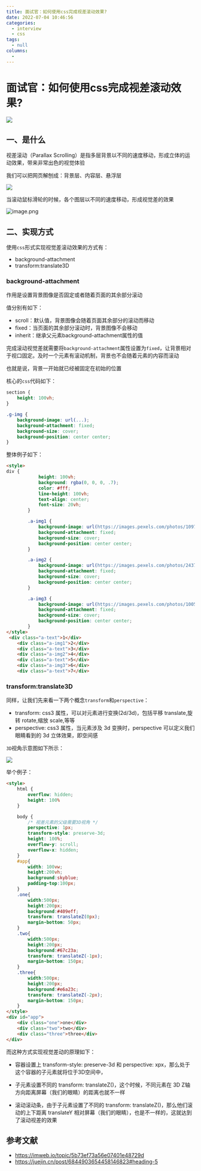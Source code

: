 ```yaml
---
title: 面试官：如何使用css完成视差滚动效果?
date: 2022-07-04 10:46:56
categories: 
  - interview
  - css
tags: 
  - null
columns: 
  - 
---
```

# 面试官：如何使用css完成视差滚动效果?

 ![](https://static.vue-js.com/1b2d33e0-a18d-11eb-85f6-6fac77c0c9b3.png)

## 一、是什么

视差滚动（Parallax Scrolling）是指多层背景以不同的速度移动，形成立体的运动效果，带来非常出色的视觉体验

我们可以把网页解刨成：背景层、内容层、悬浮层

 ![](https://static.vue-js.com/57c942a0-a1cc-11eb-85f6-6fac77c0c9b3.png)

当滚动鼠标滑轮的时候，各个图层以不同的速度移动，形成视觉差的效果

 ![image.png](https://static.vue-js.com/e57ab280-a1dd-11eb-ab90-d9ae814b240d.png)


## 二、实现方式


使用`css`形式实现视觉差滚动效果的方式有：

- background-attachment
- transform:translate3D


### background-attachment

作用是设置背景图像是否固定或者随着页面的其余部分滚动

值分别有如下：

- scroll：默认值，背景图像会随着页面其余部分的滚动而移动
- fixed：当页面的其余部分滚动时，背景图像不会移动
- inherit：继承父元素background-attachment属性的值

完成滚动视觉差就需要将`background-attachment`属性设置为`fixed`，让背景相对于视口固定。及时一个元素有滚动机制，背景也不会随着元素的内容而滚动

也就是说，背景一开始就已经被固定在初始的位置

核心的`css`代码如下：

```css
section {
    height: 100vh;
}

.g-img {
    background-image: url(...);
    background-attachment: fixed;
    background-size: cover;
    background-position: center center;
}
```

整体例子如下：

```html
<style>
div {
            height: 100vh;
            background: rgba(0, 0, 0, .7);
            color: #fff;
            line-height: 100vh;
            text-align: center;
            font-size: 20vh;
        }

        .a-img1 {
            background-image: url(https://images.pexels.com/photos/1097491/pexels-photo-1097491.jpeg);
            background-attachment: fixed;
            background-size: cover;
            background-position: center center;
        }

        .a-img2 {
            background-image: url(https://images.pexels.com/photos/2437299/pexels-photo-2437299.jpeg);
            background-attachment: fixed;
            background-size: cover;
            background-position: center center;
        }

        .a-img3 {
            background-image: url(https://images.pexels.com/photos/1005417/pexels-photo-1005417.jpeg);
            background-attachment: fixed;
            background-size: cover;
            background-position: center center;
        }
</style>
 <div class="a-text">1</div>
    <div class="a-img1">2</div>
    <div class="a-text">3</div>
    <div class="a-img2">4</div>
    <div class="a-text">5</div>
    <div class="a-img3">6</div>
    <div class="a-text">7</div>
```





### transform:translate3D

同样，让我们先来看一下两个概念`transform`和`perspective`：

- transform: css3 属性，可以对元素进行变换(2d/3d)，包括平移 translate,旋转 rotate,缩放 scale,等等
- perspective: css3 属性，当元素涉及 3d 变换时，perspective 可以定义我们眼睛看到的 3d 立体效果，即空间感

`3D`视角示意图如下所示：

 ![](https://static.vue-js.com/24f37dd0-a18d-11eb-85f6-6fac77c0c9b3.png)


举个例子：

```html
<style>
    html {
        overflow: hidden;
        height: 100%
    }

    body {
        /* 视差元素的父级需要3D视角 */
        perspective: 1px;
        transform-style: preserve-3d; 
        height: 100%;
        overflow-y: scroll;
        overflow-x: hidden;
    }
    #app{
        width: 100vw;
        height:200vh;
        background:skyblue;
        padding-top:100px;
    }
    .one{
        width:500px;
        height:200px;
        background:#409eff;
        transform: translateZ(0px);
        margin-bottom: 50px;
    }
    .two{
        width:500px;
        height:200px;
        background:#67c23a;
        transform: translateZ(-1px);
        margin-bottom: 150px;
    }
    .three{
        width:500px;
        height:200px;
        background:#e6a23c;
        transform: translateZ(-2px);
        margin-bottom: 150px;
    }
</style>
<div id="app">
    <div class="one">one</div>
    <div class="two">two</div>
    <div class="three">three</div>
</div>
```


而这种方式实现视觉差动的原理如下：

- 容器设置上 transform-style: preserve-3d 和 perspective: xpx，那么处于这个容器的子元素就将位于3D空间中，

- 子元素设置不同的 transform: translateZ()，这个时候，不同元素在 3D Z轴方向距离屏幕（我们的眼睛）的距离也就不一样

- 滚动滚动条，由于子元素设置了不同的 transform: translateZ()，那么他们滚动的上下距离 translateY 相对屏幕（我们的眼睛），也是不一样的，这就达到了滚动视差的效果


## 参考文献

- https://imweb.io/topic/5b73ef73a56e07401e48729d
- https://juejin.cn/post/6844903654458146823#heading-5